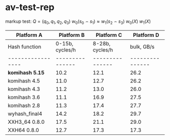 # av-test-rep

markup test:
$Q = (q_{0}, q_{1}, q_{2}, q_{3})$
$w_{0}(s_{0} \frown s_{1}) \approx w_{1}(s_{2} \frown s_{3})$
$w_{0}(X)$
$w_{1}(X)$

| Platform A                                      | Platform B                     | Platform C     | Platform D     |
|-------------------------------------------------|--------------------------------|----------------|----------------|
|Hash function    |0-15b, cycles/h|8-28b, cycles/h|bulk, GB/s     |0-15b|8-28b|bulk|0-15b|8-28b|bulk|0-15b|8-28b|bulk|
|-----------------|---------------|---------------|---------------|-----|-----|----|-----|---- |----|----------------|
|**komihash 5.15**|10.2           |12.1           |26.2           |10.2 |12.0 |26.2|12.3 |14.6 |23.1|12.7 |13.8 |23.3|
|komihash 4.5     |11.0           |12.7           |26.2           |11.1 |12.7 |26.3|18.1 |21.9 |16.4|12.8 |14.4 |22.4|
|komihash 4.3     |11.2           |13.0           |26.0           |11.2 |13.0 |25.9|17.9 |21.6 |16.3|15.3 |16.3 |22.8|
|komihash 3.6     |11.1           |16.9           |27.5           |11.0 |16.3 |27.5|20.1 |24.0 |16.3|16.0 |19.0 |22.3|
|komihash 2.8     |11.3           |17.4           |27.7           |11.1 |17.7 |27.8|21.3 |25.6 |16.2|18.1 |22.3 |23.5|
|wyhash_final4    |14.2           |18.2           |29.7           |14.2 |18.2 |29.8|25.9 |32.9 |12.5|16.2 |19.7 |29.2|
|XXH3_64 0.8.0    |17.5           |21.1           |29.0           |17.7 |21.3 |61.0|21.8 |27.2 |29.6|18.0 |29.3 |51.0|
|XXH64 0.8.0      |12.7           |17.3           |17.3           |12.8 |17.4 |17.1|24.3 |36.6 |8.9 |12.5 |16.4 |18.2|

